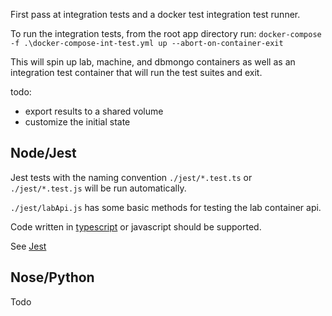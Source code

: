 First pass at integration tests and a docker test integration test runner.

To run the integration tests, from the root app directory run:
`
docker-compose -f .\docker-compose-int-test.yml up --abort-on-container-exit
`

This will spin up lab, machine, and dbmongo containers as well as an integration test container that will run the test suites and exit.

todo:
 
- export results to a shared volume
- customize the initial state

## Node/Jest ##
Jest tests with the naming convention `./jest/*.test.ts` or `./jest/*.test.js` will be run automatically. 

`./jest/labApi.js` has some basic methods for testing the lab container api.

Code written in [typescript](http://www.typescriptlang.org/ "typescript") or javascript should be supported.

See [Jest](https://facebook.github.io/jest/docs/en/getting-started.htm "Jest documentation")


## Nose/Python ##
Todo
